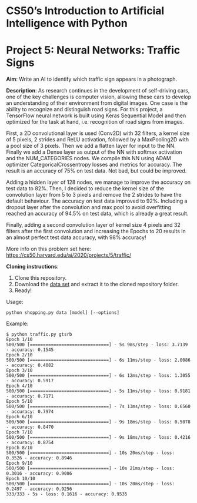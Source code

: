 # CS50’s Introduction to Artificial Intelligence with Python
# Project 5: Neural Networks: Traffic Signs

**Aim**: Write an AI to identify which traffic sign appears in a photograph.

**Description**: As research continues in the development of self-driving cars, one of the key challenges is computer vision, allowing these cars to develop an understanding of their environment from digital images. One case is the ability to recognize and distinguish road signs. For this project, a TensorFlow neural network is built using Keras Sequential Model and then optimized for the task at hand, i.e. recognition of road signs from images.

First, a 2D convolutional layer is used (Conv2D) with 32 filters, a kernel size of 5 pixels, 2 strides and ReLU activation, followed by a MaxPooling2D with a pool size of 3 pixels. Then we add a flatten layer for input to the NN. Finally we add a Dense layer as output of the NN with softmax activation and the NUM_CATEGORIES nodes. We compile this NN using ADAM optimizer CategoricalCrossentropy losses and metrics for accuracy. The result is an accuracy of 75% on test data. Not bad, but could be improved.

Adding a hidden layer of 128 nodes, we manage to improve the accuracy on test data to 82%. Then, I decided to reduce the kernel size of the convolution layer from 5 to 3 pixels and remove the 2 strides to have the default behaviour. The accuracy on test data improved to 92%. Including a dropout layer after the convolution and max pool to avoid overfitting reached an accuracy of 94.5% on test data, which is already a great result.

Finally, adding a second convolution layer of kernel size 4 pixels and 32 filters after the first convolution and increasing the Epochs to 20 results in an almost perfect test data accuracy, with 98% accuracy!

More info on this problem set here: https://cs50.harvard.edu/ai/2020/projects/5/traffic/

**Cloning instructions**:
1) Clone this repository.
2) Download the <a href="https://cdn.cs50.net/ai/2020/x/projects/5/gtsrb.zip">data set</a> and extract it to the cloned repository folder.
3) Ready!

Usage:
```
python shopping.py data [model] [--options]  
```

Example:
```
$ python traffic.py gtsrb
Epoch 1/10
500/500 [==============================] - 5s 9ms/step - loss: 3.7139 - accuracy: 0.1545
Epoch 2/10
500/500 [==============================] - 6s 11ms/step - loss: 2.0086 - accuracy: 0.4082
Epoch 3/10
500/500 [==============================] - 6s 12ms/step - loss: 1.3055 - accuracy: 0.5917
Epoch 4/10
500/500 [==============================] - 5s 11ms/step - loss: 0.9181 - accuracy: 0.7171
Epoch 5/10
500/500 [==============================] - 7s 13ms/step - loss: 0.6560 - accuracy: 0.7974
Epoch 6/10
500/500 [==============================] - 9s 18ms/step - loss: 0.5078 - accuracy: 0.8470
Epoch 7/10
500/500 [==============================] - 9s 18ms/step - loss: 0.4216 - accuracy: 0.8754
Epoch 8/10
500/500 [==============================] - 10s 20ms/step - loss: 0.3526 - accuracy: 0.8946
Epoch 9/10
500/500 [==============================] - 10s 21ms/step - loss: 0.3016 - accuracy: 0.9086
Epoch 10/10
500/500 [==============================] - 10s 20ms/step - loss: 0.2497 - accuracy: 0.9256
333/333 - 5s - loss: 0.1616 - accuracy: 0.9535
```
